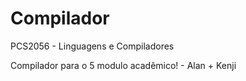 Compilador
==========

PCS2056 - Linguagens e Compiladores

Compilador para o 5 modulo acadêmico! - Alan + Kenji
